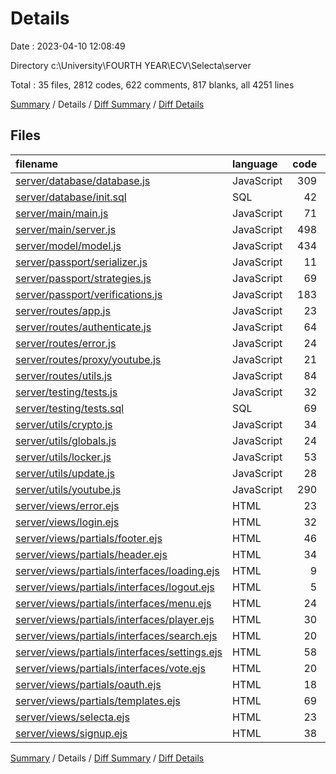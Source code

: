 # Details

Date : 2023-04-10 12:08:49

Directory c:\\University\\FOURTH YEAR\\ECV\\Selecta\\server

Total : 35 files,  2812 codes, 622 comments, 817 blanks, all 4251 lines

[Summary](results.md) / Details / [Diff Summary](diff.md) / [Diff Details](diff-details.md)

## Files
| filename | language | code | comment | blank | total |
| :--- | :--- | ---: | ---: | ---: | ---: |
| [server/database/database.js](/server/database/database.js) | JavaScript | 309 | 77 | 71 | 457 |
| [server/database/init.sql](/server/database/init.sql) | SQL | 42 | 5 | 13 | 60 |
| [server/main/main.js](/server/main/main.js) | JavaScript | 71 | 37 | 38 | 146 |
| [server/main/server.js](/server/main/server.js) | JavaScript | 498 | 161 | 156 | 815 |
| [server/model/model.js](/server/model/model.js) | JavaScript | 434 | 60 | 103 | 597 |
| [server/passport/serializer.js](/server/passport/serializer.js) | JavaScript | 11 | 8 | 7 | 26 |
| [server/passport/strategies.js](/server/passport/strategies.js) | JavaScript | 69 | 20 | 18 | 107 |
| [server/passport/verifications.js](/server/passport/verifications.js) | JavaScript | 183 | 37 | 38 | 258 |
| [server/routes/app.js](/server/routes/app.js) | JavaScript | 23 | 4 | 8 | 35 |
| [server/routes/authenticate.js](/server/routes/authenticate.js) | JavaScript | 64 | 11 | 17 | 92 |
| [server/routes/error.js](/server/routes/error.js) | JavaScript | 24 | 11 | 12 | 47 |
| [server/routes/proxy/youtube.js](/server/routes/proxy/youtube.js) | JavaScript | 21 | 9 | 8 | 38 |
| [server/routes/utils.js](/server/routes/utils.js) | JavaScript | 84 | 5 | 18 | 107 |
| [server/testing/tests.js](/server/testing/tests.js) | JavaScript | 32 | 7 | 11 | 50 |
| [server/testing/tests.sql](/server/testing/tests.sql) | SQL | 69 | 13 | 50 | 132 |
| [server/utils/crypto.js](/server/utils/crypto.js) | JavaScript | 34 | 2 | 7 | 43 |
| [server/utils/globals.js](/server/utils/globals.js) | JavaScript | 24 | 8 | 8 | 40 |
| [server/utils/locker.js](/server/utils/locker.js) | JavaScript | 53 | 11 | 15 | 79 |
| [server/utils/update.js](/server/utils/update.js) | JavaScript | 28 | 12 | 11 | 51 |
| [server/utils/youtube.js](/server/utils/youtube.js) | JavaScript | 290 | 60 | 61 | 411 |
| [server/views/error.ejs](/server/views/error.ejs) | HTML | 23 | 2 | 6 | 31 |
| [server/views/login.ejs](/server/views/login.ejs) | HTML | 32 | 4 | 15 | 51 |
| [server/views/partials/footer.ejs](/server/views/partials/footer.ejs) | HTML | 46 | 4 | 14 | 64 |
| [server/views/partials/header.ejs](/server/views/partials/header.ejs) | HTML | 34 | 6 | 19 | 59 |
| [server/views/partials/interfaces/loading.ejs](/server/views/partials/interfaces/loading.ejs) | HTML | 9 | 0 | 0 | 9 |
| [server/views/partials/interfaces/logout.ejs](/server/views/partials/interfaces/logout.ejs) | HTML | 5 | 0 | 1 | 6 |
| [server/views/partials/interfaces/menu.ejs](/server/views/partials/interfaces/menu.ejs) | HTML | 24 | 10 | 11 | 45 |
| [server/views/partials/interfaces/player.ejs](/server/views/partials/interfaces/player.ejs) | HTML | 30 | 0 | 0 | 30 |
| [server/views/partials/interfaces/search.ejs](/server/views/partials/interfaces/search.ejs) | HTML | 20 | 4 | 8 | 32 |
| [server/views/partials/interfaces/settings.ejs](/server/views/partials/interfaces/settings.ejs) | HTML | 58 | 5 | 7 | 70 |
| [server/views/partials/interfaces/vote.ejs](/server/views/partials/interfaces/vote.ejs) | HTML | 20 | 4 | 6 | 30 |
| [server/views/partials/oauth.ejs](/server/views/partials/oauth.ejs) | HTML | 18 | 7 | 9 | 34 |
| [server/views/partials/templates.ejs](/server/views/partials/templates.ejs) | HTML | 69 | 1 | 10 | 80 |
| [server/views/selecta.ejs](/server/views/selecta.ejs) | HTML | 23 | 13 | 24 | 60 |
| [server/views/signup.ejs](/server/views/signup.ejs) | HTML | 38 | 4 | 17 | 59 |

[Summary](results.md) / Details / [Diff Summary](diff.md) / [Diff Details](diff-details.md)